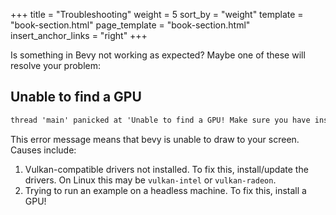 +++
title = "Troubleshooting"
weight = 5
sort_by = "weight"
template = "book-section.html"
page_template = "book-section.html"
insert_anchor_links = "right"
+++

Is something in Bevy not working as expected? Maybe one of these will resolve your problem:

## Unable to find a GPU

```txt
thread 'main' panicked at 'Unable to find a GPU! Make sure you have installed required drivers!'
```

This error message means that bevy is unable to draw to your screen.
Causes include:

1. Vulkan-compatible drivers not installed. To fix this, install/update the drivers. On Linux this may be `vulkan-intel` or `vulkan-radeon`.
2. Trying to run an example on a headless machine. To fix this, install a GPU!
